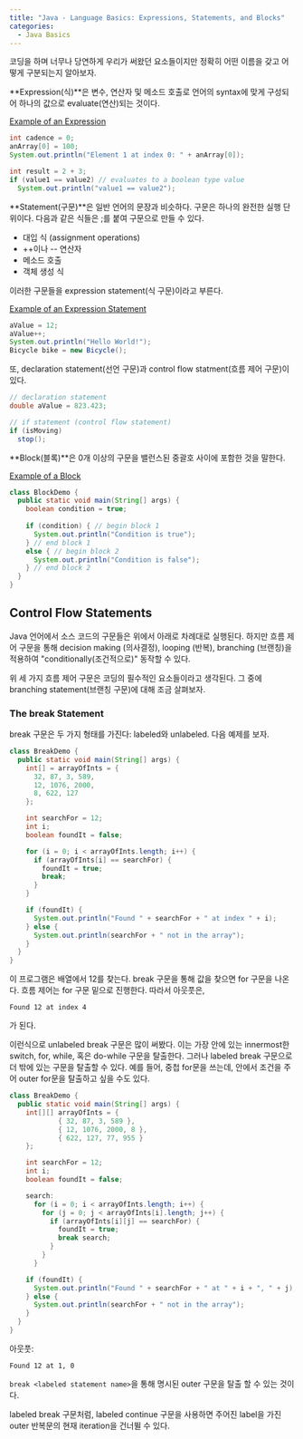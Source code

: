 ```yaml
---
title: "Java - Language Basics: Expressions, Statements, and Blocks"
categories: 
  - Java Basics
---
```


코딩을 하며 너무나 당연하게 우리가 써왔던 요소들이지만 정확히 어떤 이름을 갖고 어떻게 구분되는지 알아보자.

**Expression(식)**은 변수, 연산자 및 메소드 호출로 언어의 syntax에 맞게 구성되어 하나의 값으로 evaluate(연산)되는 것이다.

<u>Example of an Expression</u>

```java
int cadence = 0;
anArray[0] = 100;
System.out.println("Element 1 at index 0: " + anArray[0]);

int result = 2 + 3;
if (value1 == value2) // evaluates to a boolean type value
  System.out.println("value1 == value2");
```

**Statement(구문)**은 일반 언어의 문장과 비슷하다. 구문은 하나의 완전한 실행 단위이다. 다음과 같은 식들은 ;를 붙여 구문으로 만들 수 있다.

- 대입 식 (assignment operations)
- ++이나 -- 연산자
- 메소드 호출
- 객체 생성 식

이러한 구문들을 expression statement(식 구문)이라고 부른다.

<u>Example of an Expression Statement</u>

```java
aValue = 12;
aValue++;
System.out.println("Hello World!");
Bicycle bike = new Bicycle();
```

또, declaration statement(선언 구문)과 control flow statment(흐름 제어 구문)이 있다.

```java
// declaration statement
double aValue = 823.423;

// if statement (control flow statement)
if (isMoving)
  stop();
```

**Block(블록)**은 0개 이상의 구문을 밸런스된 중괄호 사이에 포함한 것을 말한다.

<u>Example of a Block</u>

```java
class BlockDemo {
  public static void main(String[] args) {
    boolean condition = true;
    
    if (condition) { // begin block 1
      System.out.println("Condition is true");
    } // end block 1
    else { // begin block 2
      System.out.println("Condition is false");
    } // end block 2
  }
}
```

## Control Flow Statements

Java 언어에서 소스 코드의 구문들은 위에서 아래로 차례대로 실행된다. 하지만 흐름 제어 구문을 통해 decision making (의사결정), looping (반복), branching (브랜칭)을 적용하여 "conditionally(조건적으로)" 동작할 수 있다.

위 세 가지 흐름 제어 구문은 코딩의 필수적인 요소들이라고 생각된다. 그 중에 branching statement(브랜칭 구문)에 대해 조금 살펴보자.

### The break Statement

break 구문은 두 가지 형태를 가진다: labeled와 unlabeled. 다음 예제를 보자.

```java
class BreakDemo {
  public static void main(String[] args) {
    int[] = arrayOfInts = {
      32, 87, 3, 589,
      12, 1076, 2000,
      8, 622, 127
    };

    int searchFor = 12;
    int i;
    boolean foundIt = false;

    for (i = 0; i < arrayOfInts.length; i++) {
      if (arrayOfInts[i] == searchFor) {
        foundIt = true;
        break;
      }
    }

    if (foundIt) {
      System.out.println("Found " + searchFor + " at index " + i);
    } else {
      System.out.println(searchFor + " not in the array");
    }
  }
}
```

이 프로그램은 배열에서 12를 찾는다. break 구문을 통해 값을 찾으면 for 구문을 나온다. 흐름 제어는 for 구문 밑으로 진행한다. 따라서 아웃풋은,

```text
Found 12 at index 4
```

가 된다.

이런식으로 unlabeled break 구문은 많이 써봤다. 이는 가장 안에 있는 innermost한 switch, for, while, 혹은 do-while 구문을 탈출한다. 그러나 labeled break 구문으로 더 밖에 있는 구문을 탈출할 수 있다. 예를 들어, 중첩 for문을 쓰는데, 안에서 조건을 주어 outer for문을 탈출하고 싶을 수도 있다.

```java
class BreakDemo {
  public static void main(String[] args) {
    int[][] arrayOfInts = { 
            { 32, 87, 3, 589 },
            { 12, 1076, 2000, 8 },
            { 622, 127, 77, 955 }
    };

    int searchFor = 12;
    int i;
    boolean foundIt = false;

    search:
      for (i = 0; i < arrayOfInts.length; i++) {
        for (j = 0; j < arrayOfInts[i].length; j++) {
          if (arrayOfInts[i][j] == searchFor) {
            foundIt = true;
            break search;
          }
        } 
      }

    if (foundIt) {
      System.out.println("Found " + searchFor + " at " + i + ", " + j);
    } else {
      System.out.println(searchFor + " not in the array");
    }
  }
}
```

아웃풋:

```text
Found 12 at 1, 0
```

`break <labeled statement name>`을 통해 명시된 outer 구문을 탈출 할 수 있는 것이다.

labeled break 구문처럼, labeled continue 구문을 사용하면 주어진 label을 가진 outer 반복문의 현재 iteration을 건너뛸 수 있다.
